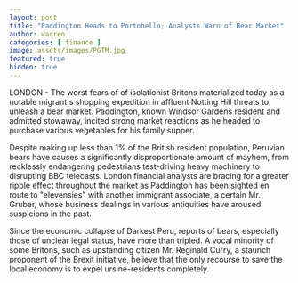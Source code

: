 ```yaml
---
layout: post
title: "Paddington Heads to Portobello; Analysts Warn of Bear Market"
author: warren
categories: [ finance ]
image: assets/images/PGTM.jpg
featured: true
hidden: true
---
```


LONDON - The worst fears of of isolationist Britons materialized today as a notable migrant's shopping expedition in affluent Notting Hill threats to unleash a bear market. Paddington, known Windsor Gardens resident and admitted stowaway, incited strong market reactions as he headed to purchase various vegetables for his family supper. 

Despite making up less than 1% of the British resident population, Peruvian bears have causes a significantly disproportionate amount of mayhem, from recklessly endangering pedestrians test-driving heavy machinery to disrupting BBC telecasts. London financial analysts are bracing for a greater ripple effect throughout the market as Paddington has been sighted en route to "elevensies" with another immigrant associate, a certain Mr. Gruber, whose business dealings in various antiquities have aroused suspicions in the past.  

Since the economic collapse of Darkest Peru, reports of bears, especially those of unclear legal status, have more than tripled. A vocal minority of some Britons, such as upstanding citizen Mr. Reginald Curry, a staunch proponent of the Brexit initiative, believe that the only recourse to save the local economy is to expel ursine-residents completely.